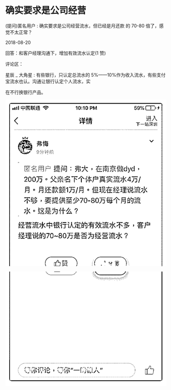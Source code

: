 # 确实要求是公司经营

(提问)匿名用户 : 确实要求是公司经营流水，但已经是月还款 的 70-80 倍了，感觉不太正常？

2018-08-20

回答：和客户经理沟通下，增加有效流水认定(1 赞)

评论区：

星辰 _ 大角星 : 有些银行，只认定总流水的 5%——10%作为收入流水，有些支付宝流水也认。沟通让银行认定个人流水，实

在不行换银行产品。

![image](img/Image_057.png)

![image](img/Image_058.png)